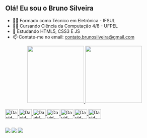## Olá! Eu sou o Bruno Silveira

- 👨‍🎓 Formado como Técnico em Eletrônica - IFSUL
- 👨‍💻 Cursando Ciência da Computação 4/8 - UFPEL
- 📝 Estudando HTML5, CSS3 E JS
- 📫 Contate-me no email: contato.brunosilveira@gmail.com

<div align="center">
  <a href="https://github.com/brcsilveira">
  <img height="180em" src="https://github-readme-stats.vercel.app/api?username=brcsilveira&show_icons=true&theme=cobalt&include_all_commits=true&count_private=true"/>
  <img height="180em" src="https://github-readme-stats.vercel.app/api/top-langs/?username=brcsilveira&layout=compact&langs_count=7&theme=cobalt"/>
</div>

<div style="display: inline_block"><br>
<img align="center" alt="David-Js" height="30" width="40"src="https://cdn.jsdelivr.net/gh/devicons/devicon/icons/html5/html5-original.svg" />
<img align="center" alt="David-Js" height="30" width="40"src="https://cdn.jsdelivr.net/gh/devicons/devicon/icons/javascript/javascript-plain.svg" />
<img align="center" alt="David-Js" height="30" width="40"src="https://cdn.jsdelivr.net/gh/devicons/devicon/icons/css3/css3-original.svg" />          
<img align="center" alt="David-Js" height="30" width="40"src="https://cdn.jsdelivr.net/gh/devicons/devicon/icons/java/java-original.svg" />
<img align="center" alt="David-Js" height="30" width="40"src="https://cdn.jsdelivr.net/gh/devicons/devicon/icons/c/c-original.svg" />
<img align="center" alt="David-Js" height="30" width="40"src="https://cdn.jsdelivr.net/gh/devicons/devicon/icons/vscode/vscode-original.svg" />
<img align="center" alt="David-Js" height="30" width="40"src="https://cdn.jsdelivr.net/gh/devicons/devicon/icons/git/git-original.svg" />          
</div>

##

<div> 
  <a href="https://instagram.com/brcsilveira" target="_blank"><img src="https://img.shields.io/badge/-Instagram-%23E4405F?style=for-the-badge&logo=instagram&logoColor=white" target="_blank"></a>
  <a href="https://www.linkedin.com/in/bruno-silveira-b49712220/" target="_blank"><img src="https://img.shields.io/badge/-LinkedIn-%230077B5?style=for-the-badge&logo=linkedin&logoColor=white" target="_blank"></a> 
   <a href="https://www.facebook.com/bruno.silveira.5458/" target="_blank"><img src="https://img.shields.io/badge/Facebook-1877F2?style=for-the-badge&logo=facebook&logoColor=white"</a>
</div>
